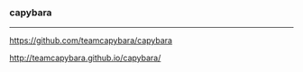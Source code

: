 ### capybara
---

https://github.com/teamcapybara/capybara

http://teamcapybara.github.io/capybara/






















